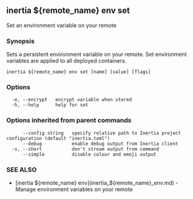 ## inertia ${remote_name} env set

Set an environment variable on your remote

### Synopsis

Sets a persistent environment variable on your remote. Set environment
variables are applied to all deployed containers.

```
inertia ${remote_name} env set [name] [value] [flags]
```

### Options

```
  -e, --encrypt   encrypt variable when stored
  -h, --help      help for set
```

### Options inherited from parent commands

```
      --config string   specify relative path to Inertia project configuration (default "inertia.toml")
      --debug           enable debug output from Inertia client
  -s, --short           don't stream output from command
      --simple          disable colour and emoji output
```

### SEE ALSO

* [inertia ${remote_name} env](inertia_${remote_name}_env.md)	 - Manage environment variables on your remote

